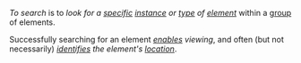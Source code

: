 *To search* is to *look for a [specific](https://github.com/gcassel/Modular-Organization-Terminology/blob/master/terms/specific.md) [instance](https://github.com/gcassel/Modular-Organization-Terminology/blob/master/terms/instance.md) or [type](https://github.com/gcassel/Modular-Organization-Terminology/blob/master/terms/type.md) of [element](https://github.com/gcassel/Modular-Organization-Terminology/blob/master/terms/element.md)* within a [group](https://github.com/gcassel/Modular-Organization-Terminology/blob/master/terms/group.md) of elements.
		
Successfully searching for an element *[enables](https://github.com/gcassel/Modular-Organization-Terminology/blob/master/terms/enable.md) viewing*, and often (but not necessarily) *[identifies](https://github.com/gcassel/Modular-Organization-Terminology/blob/master/terms/identify.md) the element's [location](https://github.com/gcassel/Modular-Organization-Terminology/blob/master/terms/location.md)*.
